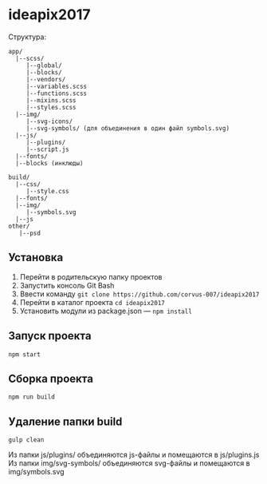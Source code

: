# ideapix2017
Структура:
```
app/
  |--scss/
     |--global/
     |--blocks/
     |--vendors/
     |--variables.scss
     |--functions.scss
     |--mixins.scss
     |--styles.scss
  |--img/
     |--svg-icons/
     |--svg-symbols/ (для объединения в один файл symbols.svg)
  |--js/
     |--plugins/
     |--script.js
  |--fonts/
  |--blocks (инклюды)

build/
  |--css/
     |--style.css
  |--fonts/
  |--img/
     |--symbols.svg
  |--js
other/
   |--psd
```

## Установка
1. Перейти в родительскую папку проектов
2. Запустить консоль Git Bash
3. Ввести команду `git clone https://github.com/corvus-007/ideapix2017`
4. Перейти в каталог проекта `cd ideapix2017`
5. Установить модули из package.json — `npm install`

## Запуск проекта
`npm start`
## Сборка проекта
`npm run build`
## Удаление папки build
`gulp clean`


Из папки js/plugins/ объединяются js-файлы и помещаются в js/plugins.js
Из папки img/svg-symbols/ объединяются svg-файлы и помещаются в img/symbols.svg
